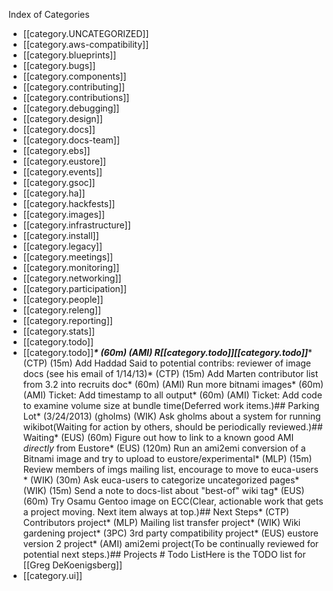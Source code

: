 Index of Categories

* [[category.UNCATEGORIZED]]
* [[category.aws-compatibility]]
* [[category.blueprints]]
* [[category.bugs]]
* [[category.components]]
* [[category.contributing]]
* [[category.contributions]]
* [[category.debugging]]
* [[category.design]]
* [[category.docs]]
* [[category.docs-team]]
* [[category.ebs]]
* [[category.eustore]]
* [[category.events]]
* [[category.gsoc]]
* [[category.ha]]
* [[category.hackfests]]
* [[category.images]]
* [[category.infrastructure]]
* [[category.install]]
* [[category.legacy]]
* [[category.meetings]]
* [[category.monitoring]]
* [[category.networking]]
* [[category.participation]]
* [[category.people]]
* [[category.releng]]
* [[category.reporting]]
* [[category.stats]]
* [[category.todo]]
* [[category.todo]]  *****  * (60m) (AMI) R[[category.todo]] [[category.todo]]  *****  * (CTP) (15m) Add Haddad Said to potential contribs: reviewer of image docs (see his email of 1/14/13) * (CTP) (15m) Add Marten contributor list from 3.2 into recruits doc * (60m) (AMI) Run more bitnami images * (60m) (AMI) Ticket: Add timestamp to all output * (60m) (AMI) Ticket: Add code to examine volume size at bundle time  (Deferred work items.)  ## Parking Lot  * (3/24/2013) (gholms) (WIK) Ask gholms about a system for running wikibot  (Waiting for action by others, should be periodically reviewed.)  ## Waiting  * (EUS) (60m) Figure out how to link to a known good AMI *directly* from Eustore * (EUS) (120m) Run an ami2emi conversion of a Bitnami image and try to upload to eustore/experimental * (MLP) (15m) Review members of imgs mailing list, encourage to move to euca-users  * (WIK) (30m) Ask euca-users to categorize uncategorized pages * (WIK) (15m) Send a note to docs-list about "best-of" wiki tag * (EUS) (60m) Try Osamu Gentoo image on ECC  (Clear, actionable work that gets a project moving. Next item always at top.)  ## Next Steps  * (CTP) Contributors project * (MLP) Mailing list transfer project * (WIK) Wiki gardening project * (3PC) 3rd party compatibility project * (EUS) eustore version 2 project * (AMI) ami2emi project  (To be continually reviewed for potential next steps.)  ## Projects   # Todo List  Here is the TODO list for [[Greg DeKoenigsberg]]
* [[category.ui]]
